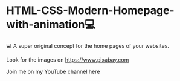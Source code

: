 # HTML-CSS-Modern-Homepage-with-animation💻
💻 A super original concept for the home pages of your websites.  

Look for the images on https://www.pixabay.com

Join me on my YouTube channel here 
